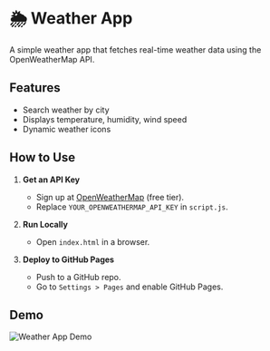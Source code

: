 # 🌦️ Weather App  

A simple weather app that fetches real-time weather data using the OpenWeatherMap API.

## Features  
- Search weather by city  
- Displays temperature, humidity, wind speed  
- Dynamic weather icons  

## How to Use  
1. **Get an API Key**  
   - Sign up at [OpenWeatherMap](https://openweathermap.org/) (free tier).  
   - Replace `YOUR_OPENWEATHERMAP_API_KEY` in `script.js`.  

2. **Run Locally**  
   - Open `index.html` in a browser.  

3. **Deploy to GitHub Pages**  
   - Push to a GitHub repo.  
   - Go to `Settings > Pages` and enable GitHub Pages.  

## Demo  
![Weather App Demo](demo.png)  
